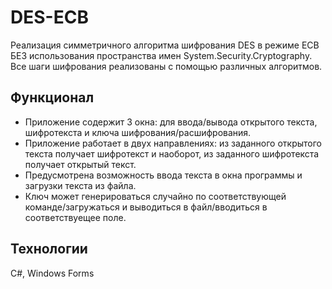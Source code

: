 # DES-ECB
Реализация симметричного алгоритма шифрования DES в режиме ECB БЕЗ использования пространства имен System.Security.Cryptography. Все шаги шифрования реализованы с помощью различных алгоритмов.
## Функционал
- Приложение содержит 3 окна: для ввода/вывода открытого текста, шифротекста и ключа шифрования/расшифрования.
- Приложение работает в двух направлениях: из заданного открытого текста получает шифротекст и наоборот, из заданного шифротекста получает открытый текст.
- Предусмотрена возможность ввода текста в окна программы и загрузки текста из файла.
- Ключ может генерироваться случайно по соответствующей команде/загружаться и выводиться в файл/вводиться в соответствуещее поле.
## Технологии
С#, Windows Forms
